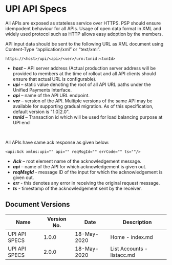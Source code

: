 # UPI API Specs

All APIs are exposed as stateless service over HTTPS. PSP should ensure idempodent behaviour for all APIs. Usage of open data format in XML and widely used protocol such as HTTP allows easy adoption by the members.  

API input data should be sent to the following URL as XML document using Content-Type “application/xml” or “text/xml”.  

    https://<host>/upi/<api>/<ver>/urn:txnid:<txnId>

* ***host*** – API server address (Actual production server address will be provided to members at the time of rollout and all API clients should ensure that actual URL is configurable). 
* ***upi*** – static value denoting the root of all API URL paths under the Unified Payments Interface. 
* ***api*** – name of the API URL endpoint. 
* ***ver*** – version of the API. Multiple versions of the same API may be available for supporting gradual migration. As of this specification, default version is "1.0|2.0". 
* ***txnId*** – Transaction id which will be used for load balancing purpose at UPI end 

<br />


All APIs have same ack response as given below: 

    <upi:Ack xmlns:upi="" api="" reqMsgId="" errCode="" ts=""/>

* ***Ack*** – root element name of the acknowledgement message. 
* ***api*** – name of the API for which acknowledgement is given out. 
* ***reqMsgId*** - message ID of the input for which the acknowledgement is given out. 
* ***err*** - this denotes any error in receiving the original request message. 
* ***ts*** - timestamp of the acknowledgement sent by the receiver. 


## Document Versions

|     Name      |  Version No. |  Date        |  Description    |
|---------------|--------------|--------------|-----------------|
| UPI API SPECS |      1.0.0   |  18-May-2020 | Home - index.md |
| UPI API SPECS |      2.0.0   |  18-May-2020 | List Accounts - listacc.md |

